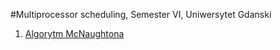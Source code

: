 #Multiprocessor scheduling, Semester VI, Uniwersytet Gdanski

1. [Algorytm McNaughtona](https://github.com/jck9719/multiproc_sched/tree/master/1)
